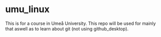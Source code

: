 # umu_linux
This is for a course in Umeå University.
This repo will be used for mainly that aswell as to learn about git (not using github_desktop).


